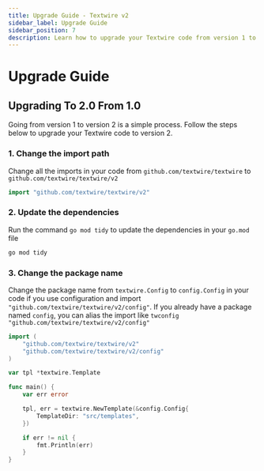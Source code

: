 ```yaml
---
title: Upgrade Guide - Textwire v2
sidebar_label: Upgrade Guide
sidebar_position: 7
description: Learn how to upgrade your Textwire code from version 1 to version 2
---
```


# Upgrade Guide

## Upgrading To 2.0 From 1.0
Going from version 1 to version 2 is a simple process. Follow the steps below to upgrade your Textwire code to version 2.

### 1. Change the import path
Change all the imports in your code from `github.com/textwire/textwire` to `github.com/textwire/textwire/v2`

```go
import "github.com/textwire/textwire/v2"
```

### 2. Update the dependencies
Run the command `go mod tidy` to update the dependencies in your `go.mod` file

```bash
go mod tidy
```

### 3. Change the package name
Change the package name from `textwire.Config` to `config.Config` in your code if you use configuration and import `"github.com/textwire/textwire/v2/config"`. If you already have a package named `config`, you can alias the import like `twconfig "github.com/textwire/textwire/v2/config"`

```go
import (
    "github.com/textwire/textwire/v2"
    "github.com/textwire/textwire/v2/config"
)

var tpl *textwire.Template

func main() {
    var err error

    tpl, err = textwire.NewTemplate(&config.Config{
        TemplateDir: "src/templates",
    })

    if err != nil {
        fmt.Println(err)
    }
}
```